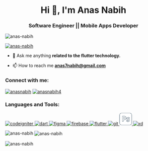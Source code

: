 <h1 align="center">Hi 👋, I'm Anas Nabih</h1>
<h3 align="center">Software Engineer || Mobile Apps Developer</h3>

<p align="left"> <img src="https://komarev.com/ghpvc/?username=anas-nabih&label=Profile%20views&color=0e75b6&style=flat" alt="anas-nabih" /> </p>

<p align="left"> <a href="https://github.com/ryo-ma/github-profile-trophy"><img src="https://github-profile-trophy.vercel.app/?username=anas-nabih" alt="anas-nabih" /></a> </p>

- 💬 Ask me anything **related to the flutter technology.**

- 📫 How to reach me **anas7nabih@gmail.com**

<h3 align="left">Connect with me:</h3>
<p align="left">
<a href="https://linkedin.com/in/anasnabih" target="blank"><img align="center" src="https://raw.githubusercontent.com/rahuldkjain/github-profile-readme-generator/master/src/images/icons/Social/linked-in-alt.svg" alt="anasnabih" height="30" width="40" /></a>
<a href="https://fb.com/anasnabih4" target="blank"><img align="center" src="https://raw.githubusercontent.com/rahuldkjain/github-profile-readme-generator/master/src/images/icons/Social/facebook.svg" alt="anasnabih4" height="30" width="40" /></a>
</p>

<h3 align="left">Languages and Tools:</h3>
<p align="left"> <a href="https://codeigniter.com" target="_blank" rel="noreferrer"> <img src="https://cdn.worldvectorlogo.com/logos/codeigniter.svg" alt="codeigniter" width="40" height="40"/> </a> <a href="https://dart.dev" target="_blank" rel="noreferrer"> <img src="https://www.vectorlogo.zone/logos/dartlang/dartlang-icon.svg" alt="dart" width="40" height="40"/> </a> <a href="https://www.figma.com/" target="_blank" rel="noreferrer"> <img src="https://www.vectorlogo.zone/logos/figma/figma-icon.svg" alt="figma" width="40" height="40"/> </a> <a href="https://firebase.google.com/" target="_blank" rel="noreferrer"> <img src="https://www.vectorlogo.zone/logos/firebase/firebase-icon.svg" alt="firebase" width="40" height="40"/> </a> <a href="https://flutter.dev" target="_blank" rel="noreferrer"> <img src="https://www.vectorlogo.zone/logos/flutterio/flutterio-icon.svg" alt="flutter" width="40" height="40"/> </a> <a href="https://git-scm.com/" target="_blank" rel="noreferrer"> <img src="https://www.vectorlogo.zone/logos/git-scm/git-scm-icon.svg" alt="git" width="40" height="40"/> </a> <a href="https://www.photoshop.com/en" target="_blank" rel="noreferrer"> <img src="https://raw.githubusercontent.com/devicons/devicon/master/icons/photoshop/photoshop-line.svg" alt="photoshop" width="40" height="40"/> </a> <a href="https://www.adobe.com/products/xd.html" target="_blank" rel="noreferrer"> <img src="https://cdn.worldvectorlogo.com/logos/adobe-xd.svg" alt="xd" width="40" height="40"/> </a> </p>

<p><img align="left" src="https://github-readme-stats.vercel.app/api/top-langs?username=anas-nabih&show_icons=true&locale=en&layout=compact" alt="anas-nabih" /></p>

<p>&nbsp;<img align="center" src="https://github-readme-stats.vercel.app/api?username=anas-nabih&show_icons=true&locale=en" alt="anas-nabih" /></p>

<p><img align="center" src="https://github-readme-streak-stats.herokuapp.com/?user=anas-nabih&" alt="anas-nabih" /></p>

